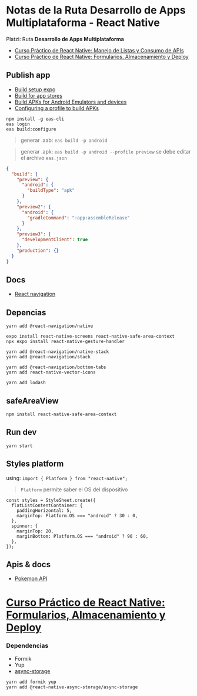 # Notas de la Ruta Desarrollo de Apps Multiplataforma - React Native

Platzi: Ruta **Desarrollo de Apps Multiplataforma**

- [Curso Práctico de React Native: Manejo de Listas y Consumo de APIs](https://platzi.com/cursos/react-native-listas-apis/)
- [Curso Práctico de React Native: Formularios, Almacenamiento y Deploy](https://platzi.com/cursos/react-native-formularios-almacenamiento/)

## Publish app

- [Build setup expo](https://docs.expo.dev/build/setup/)
- [Build for app stores](https://docs.expo.dev/build/setup/#build-for-app-stores)
- [Build APKs for Android Emulators and devices](https://docs.expo.dev/build-reference/apk/)
- [Configuring a profile to build APKs](https://docs.expo.dev/build-reference/apk/#configuring-a-profile-to-build-apks)

```
npm install -g eas-cli
eas login
eas build:configure
```
> generar .aab: `eas build -p android`

> generar .apk: `eas build -p android --profile preview` se debe editar el archivo `eas.json`

```json
{
  "build": {
    "preview": {
      "android": {
        "buildType": "apk"
      }
    },
    "preview2": {
      "android": {
        "gradleCommand": ":app:assembleRelease"
      }
    },
    "preview3": {
      "developmentClient": true
    },
    "production": {}
  }
}
```



## Docs

- [React navigation](https://reactnavigation.org/docs/getting-started)

## Depencias

```
yarn add @react-navigation/native

expo install react-native-screens react-native-safe-area-context
npx expo install react-native-gesture-handler

yarn add @react-navigation/native-stack
yarn add @react-navigation/stack

yarn add @react-navigation/bottom-tabs
yarn add react-native-vector-icons

yarn add lodash
```

## safeAreaView

```
npm install react-native-safe-area-context
```

## Run dev

```
yarn start
```

## Styles platform

using: `import { Platform } from "react-native";`

> `Platform` permite saber el OS del dispositivo

```
const styles = StyleSheet.create({
  flatListContentContainer: {
    paddingHorizontal: 5,
    marginTop: Platform.OS === "android" ? 30 : 0,
  },
  spinner: {
    marginTop: 20,
    marginBottom: Platform.OS === "android" ? 90 : 60,
  },
});

```

## Apis & docs

- [Pokemon API](https://pokeapi.co/)

# [Curso Práctico de React Native: Formularios, Almacenamiento y Deploy](https://platzi.com/cursos/react-native-formularios-almacenamiento/)

### Dependencias

- Formik
- Yup
- [async-storage](https://yarnpkg.com/package/@react-native-community/async-storage)

```
yarn add formik yup
yarn add @react-native-async-storage/async-storage
```
